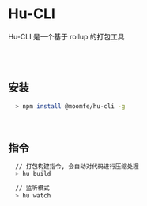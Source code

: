 # Hu-CLI
Hu-CLI 是一个基于 rollup 的打包工具

<br>
<br>

## 安装

```bash
  > npm install @moomfe/hu-cli -g
```

<br>

## 指令

```bash
  // 打包构建指令, 会自动对代码进行压缩处理
  > hu build

  // 监听模式
  > hu watch
```